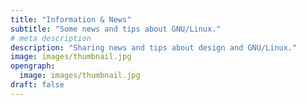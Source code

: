 ```yaml
---
title: "Information & News"
subtitle: "Some news and tips about GNU/Linux."
# meta description
description: "Sharing news and tips about design and GNU/Linux."
image: images/thumbnail.jpg
opengraph:
  image: images/thumbnail.jpg
draft: false
---
```

